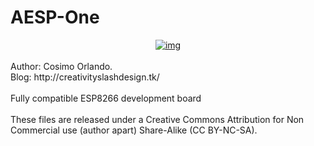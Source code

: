 # AESP-One
<div style="text-align: center;">
<a href="http://2.bp.blogspot.com/-JMjDZUethAk/VZQa_lx8cuI/AAAAAAAAGIA/or15U3vsxpI/s400/DSCF6831_cover.jpg">
<img alt="img" src="http://2.bp.blogspot.com/-JMjDZUethAk/VZQa_lx8cuI/AAAAAAAAGIA/or15U3vsxpI/s400/DSCF6831_cover.jpg">
</a>
</div>
<br>
Author: Cosimo Orlando.<br>
Blog: http://creativityslashdesign.tk/<br>
<br>
Fully compatible ESP8266 development board<br>
<br>
These files are released under a Creative Commons Attribution for Non Commercial use (author apart) Share-Alike (CC BY-NC-SA). 
